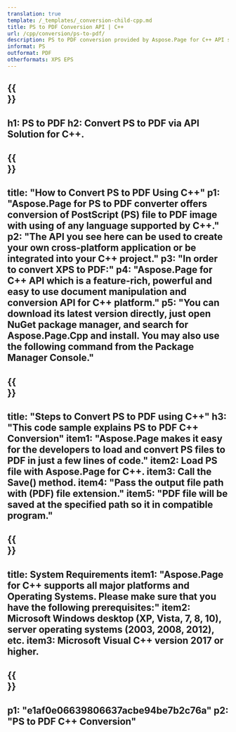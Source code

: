 ```yaml
---
translation: true
template: /_templates/_conversion-child-cpp.md
title: PS to PDF Conversion API | C++
url: /cpp/conversion/ps-to-pdf/ 
description: PS to PDF conversion provided by Aspose.Page for C++ API solution. Works in C++ Runtime Environment for Windows 32 bit, Windows 64 bit, and Linux 64 bit.
informat: PS
outformat: PDF
otherformats: XPS EPS
---
```


{{<section banner>}}
---
h1: PS to PDF
h2: Convert PS to PDF via API Solution for C++.
---

{{<section overview>}}
---
title: "How to Convert PS to PDF Using C++"
p1: "Aspose.Page for PS to PDF converter offers conversion of PostScript (PS) file to PDF image with using of any language supported by C++."
p2: "The API you see here can be used to create your own cross-platform application or be integrated into your C++ project."
p3: "In order to convert XPS to PDF:"
p4: "Aspose.Page for C++ API which is a feature-rich, powerful and easy to use document manipulation and conversion API for C++ platform."
p5: "You can download its latest version directly, just open NuGet package manager, and search for Aspose.Page.Cpp and install. You may also use the following command from the Package Manager Console."
---

{{<section feature1>}}
---
title: "Steps to Convert PS to PDF using C++"
h3: "This code sample explains PS to PDF C++ Conversion"
item1: "Aspose.Page makes it easy for the developers to load and convert PS files to PDF in just a few lines of code."
item2: Load PS file with Aspose.Page for C++.
item3: Call the Save() method.
item4: "Pass the output file path with (PDF) file extension."
item5: "PDF file will be saved at the specified path so it in compatible program."
---

{{<section feature2>}}
---
title: System Requirements
item1: "Aspose.Page for C++ supports all major platforms and Operating Systems. Please make sure that you have the following prerequisites:"
item2: Microsoft Windows desktop (XP, Vista, 7, 8, 10), server operating systems (2003, 2008, 2012), etc.
item3: Microsoft Visual C++ version 2017 or higher.
---

{{<section gist>}}
---
p1: "e1af0e06639806637acbe94be7b2c76a"
p2: "PS to PDF C++ Conversion"
---
